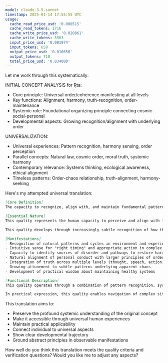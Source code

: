 ```yaml
---
model: claude-3.5-sonnet
timestamp: 2025-01-14 17:55:55 UTC
usage:
  cache_read_price_usd: '0.000515'
  cache_read_tokens: 1716
  cache_write_price_usd: '0.020861'
  cache_write_tokens: 5563
  input_price_usd: '0.001974'
  input_tokens: 658
  output_price_usd: '0.010650'
  output_tokens: 710
  total_price_usd: '0.034000'
---
```


Let me work through this systematically:

INITIAL CONCEPT ANALYSIS for Ṛta:
- Core principle: Universal order/coherence manifesting at all levels
- Key functions: Alignment, harmony, truth-recognition, order-maintenance
- Systemic role: Foundational organizing principle connecting cosmic-social-personal
- Developmental aspects: Growing recognition/alignment with underlying order

UNIVERSALIZATION:
- Universal experiences: Pattern recognition, harmony sensing, order perception
- Parallel concepts: Natural law, cosmic order, moral truth, systemic harmony
- Contemporary relevance: Systems thinking, ecological awareness, ethical alignment
- Timeless patterns: Order-chaos relationship, truth-alignment, harmony-seeking

Here's my attempted universal translation:

```markdown
[Core Definition]
The capacity to recognize, align with, and maintain fundamental patterns of order and truth that operate across all scales of existence - from natural laws to moral principles, from personal integrity to social harmony. This quality enables conscious participation in the coherent functioning of life's interconnected systems.

[Essential Nature]
This quality represents the human capacity to perceive and align with fundamental patterns of order, truth, and harmony that manifest throughout existence. It operates as both a perceptual faculty and an active principle, enabling recognition of underlying coherence while fostering aligned action. Unlike rigid rule-following, it involves dynamic attunement to living patterns of order that maintain life's complex harmonies.

This quality develops through increasingly subtle recognition of how the same patterns of truth and order manifest across different scales - from natural cycles to social dynamics, from personal integrity to universal principles. It combines clear perception with practical wisdom about how to maintain and restore harmony in any context.

[Manifestations]
- Recognition of natural patterns and cycles in environment and experience
- Intuitive sense for "right timing" and appropriate action in complex situations
- Capacity to identify sources of disorder and pathways to restore harmony
- Natural alignment of personal conduct with larger principles of order
- Integration of truth across multiple levels (thought, speech, action, relationship)
- Growing attunement to subtle patterns underlying apparent chaos
- Development of practical wisdom about maintaining healthy systems

[Functional Description]
This quality operates through a combination of pattern recognition, systemic understanding, and aligned action. It begins with careful observation of how order manifests in nature and experience, develops through recognition of similar patterns across different contexts, and matures into an intuitive sense for maintaining harmony in complex systems. The faculty grows stronger through conscious practice of alignment between understanding and action.

In practical expression, this quality enables navigation of complex situations with wisdom and appropriate action. It manifests as natural timing, ethical clarity, and capacity to restore order to disturbed systems. Those strongly embodying this quality tend to have a stabilizing influence, bringing coherence to chaos while maintaining flexibility rather than rigidity. Their actions tend to enhance the healthy functioning of any system they participate in.
```

This translation aims to:
- Preserve the profound systemic understanding of the original concept
- Make it accessible through universal human experiences
- Maintain practical applicability
- Connect individual to universal aspects
- Show clear developmental trajectory
- Ground abstract principles in observable manifestations

How well do you think this translation meets the quality criteria and verification questions? Would you like me to adjust any aspects?